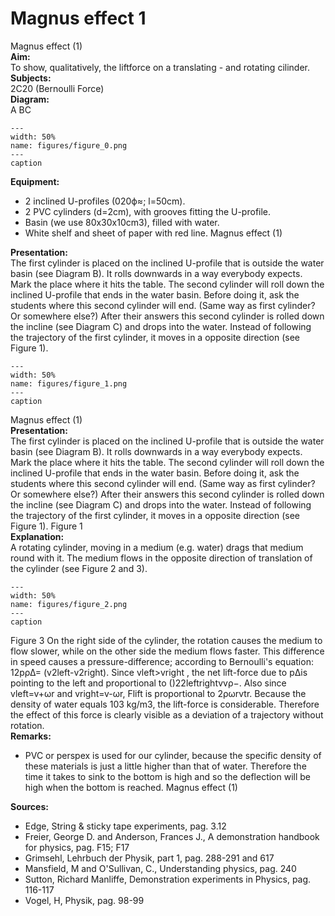 # Magnus effect  1  
 Magnus effect (1)   
<b> Aim: </b>  
 To show, qualitatively, the liftforce on a translating - and rotating cilinder.    
<b> Subjects: </b>  
 2C20 (Bernoulli Force)   
<b> Diagram: </b>  
  A BC   
```{figure} figures/figure_0.png  
---  
width: 50%  
name: figures/figure_0.png  
---  
caption  
``` 
    
<b> Equipment: </b>  
 
 *  2 inclined U-profiles (020ϕ≈; l=50cm). 
 *  2 PVC cylinders (d=2cm), with grooves fitting the U-profile. 
 *  Basin (we use 80x30x10cm3), filled with water. 
 *  White shelf and sheet of paper with red line. Magnus effect (1)
    
<b> Presentation: </b>  
 The first cylinder is placed on the inclined U-profile that is outside the water basin (see Diagram B). It rolls downwards in a way everybody expects. Mark the place where it hits the table. The second cylinder will roll down the inclined U-profile that ends in the water basin. Before doing it, ask the students where this second cylinder will end. (Same way as first cylinder? Or somewhere else?) After their answers this second cylinder is rolled down the incline (see Diagram C) and drops into the water. Instead of following the trajectory of the first cylinder, it moves in a opposite direction (see Figure 1).     
```{figure} figures/figure_1.png  
---  
width: 50%  
name: figures/figure_1.png  
---  
caption  
``` 
 Magnus effect (1)    
<b> Presentation: </b>  
 The first cylinder is placed on the inclined U-profile that is outside the water basin (see Diagram B). It rolls downwards in a way everybody expects. Mark the place where it hits the table. The second cylinder will roll down the inclined U-profile that ends in the water basin. Before doing it, ask the students where this second cylinder will end. (Same way as first cylinder? Or somewhere else?) After their answers this second cylinder is rolled down the incline (see Diagram C) and drops into the water. Instead of following the trajectory of the first cylinder, it moves in a opposite direction (see Figure 1).    Figure 1   
<b> Explanation: </b>  
 A rotating cylinder, moving in a medium (e.g. water) drags that medium round with it. The medium flows in the opposite direction of translation of the cylinder (see Figure 2 and 3).    
```{figure} figures/figure_2.png  
---  
width: 50%  
name: figures/figure_2.png  
---  
caption  
``` 
 Figure 3  On the right side of the cylinder, the rotation causes the medium to flow slower, while on the other side the medium flows faster. This difference in speed causes a pressure-difference; according to Bernoulli's equation: 12pρΔ= (v2left-v2right). Since vleft>vright , the net lift-force due to pΔis pointing to the left and proportional to ()22leftrightvvρ−. Also since vleft=v+ωr and vright=v-ωr, Flift is proportional to 2ρωrvtr. Because the density of water equals 103 kg/m3, the lift-force is considerable. Therefore the effect of this force is clearly visible as a deviation of a trajectory without rotation.    
<b> Remarks: </b>  
 
 *  PVC or perspex is used for our cylinder, because the specific density of these materials is just a little higher than that of water. Therefore the time it takes to sink to the bottom is high and so the deflection will be high when the bottom is reached.  Magnus effect (1)
     
<b> Sources: </b>  
 
 *  Edge, String & sticky tape experiments, pag. 3.12 
 *  Freier, George D. and Anderson, Frances J., A demonstration handbook for physics, pag. F15; F17 
 *  Grimsehl, Lehrbuch der Physik, part 1, pag. 288-291 and 617 
 *  Mansfield, M and O'Sullivan, C., Understanding physics, pag. 240 
 *  Sutton, Richard Manliffe, Demonstration experiments in Physics, pag. 116-117
 *  Vogel, H, Physik, pag. 98-99
  